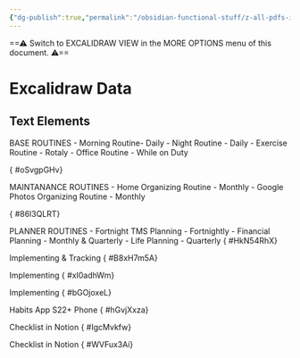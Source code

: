 ```yaml
---
{"dg-publish":true,"permalink":"/obsidian-functional-stuff/z-all-pdfs-images-and-small-excalidraws/basis-drawing/","tags":["excalidraw"],"noteIcon":""}
---
```


==⚠  Switch to EXCALIDRAW VIEW in the MORE OPTIONS menu of this document. ⚠==


# Excalidraw Data
## Text Elements
BASE ROUTINES
    - Morning Routine- Daily
    - Night Routine - Daily
    - Exercise Routine - Rotaly
    - Office Routine - While on Duty

{ #oSvgpGHv}


MAINTANANCE ROUTINES
    - Home Organizing Routine - Monthly 
    - Google Photos  Organizing Routine - Monthly
   
{ #86l3QLRT}


PLANNER ROUTINES
    - Fortnight TMS Planning - Fortnightly 
    - Financial Planning - Monthly & Quarterly
    - Life Planning - Quarterly
{ #HkN54RhX}


Implementing 
& Tracking 
{ #B8xH7m5A}


Implementing
{ #xI0adhWm}


Implementing
{ #bGOjoxeL}


Habits App S22+ Phone
{ #hGvjXxza}


Checklist
in Notion
{ #IgcMvkfw}


Checklist
in Notion
{ #WVFux3Ai}


